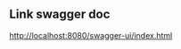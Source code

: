## Link swagger doc

[http://localhost:8080/swagger-ui/index.html](http://localhost:8080/swagger-ui/index.html)